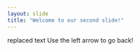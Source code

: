 ```yaml
---
layout: slide
title: "Welcome to our second slide!"
---
```

replaced text
Use the left arrow to go back!
